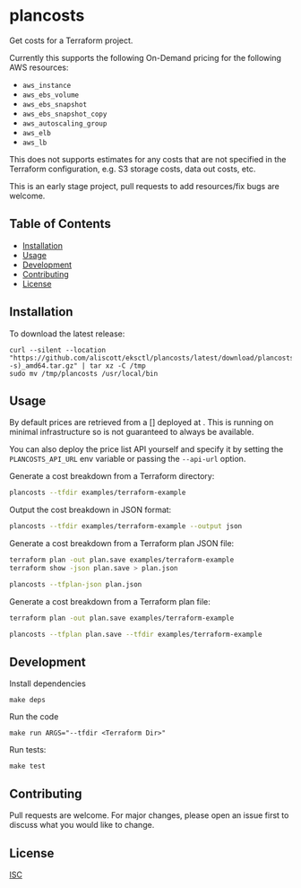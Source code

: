 # plancosts

Get costs for a Terraform project.

Currently this supports the following On-Demand pricing for the following AWS resources:
 * `aws_instance`
 * `aws_ebs_volume`
 * `aws_ebs_snapshot`
 * `aws_ebs_snapshot_copy`
 * `aws_autoscaling_group`
 * `aws_elb`
 * `aws_lb`

This does not supports estimates for any costs that are not specified in the Terraform configuration, e.g. S3 storage costs, data out costs, etc.

This is an early stage project, pull requests to add resources/fix bugs are welcome.

## Table of Contents

* [Installation](#installation)
* [Usage](#usage)
* [Development](#development)
* [Contributing](#contributing)
* [License](#license)

## Installation

To download the latest release:

```
curl --silent --location "https://github.com/aliscott/eksctl/plancosts/latest/download/plancosts_$(uname -s)_amd64.tar.gz" | tar xz -C /tmp
sudo mv /tmp/plancosts /usr/local/bin
```

## Usage

By default prices are retrieved from a [<TODO link to price list API repo>] deployed at <TODO once deployed>. This is running on minimal infrastructure so is not guaranteed to always be available.

You can also deploy the price list API yourself and specify it by setting the `PLANCOSTS_API_URL` env variable or passing the `--api-url` option.

Generate a cost breakdown from a Terraform directory:
```sh
plancosts --tfdir examples/terraform-example
```

Output the cost breakdown in JSON format:
```sh
plancosts --tfdir examples/terraform-example --output json
```

Generate a cost breakdown from a Terraform plan JSON file:
```sh
terraform plan -out plan.save examples/terraform-example
terraform show -json plan.save > plan.json

plancosts --tfplan-json plan.json
```

Generate a cost breakdown from a Terraform plan file:
```sh
terraform plan -out plan.save examples/terraform-example

plancosts --tfplan plan.save --tfdir examples/terraform-example
```

## Development

Install dependencies
```
make deps
```

Run the code
```
make run ARGS="--tfdir <Terraform Dir>"
```

Run tests:
```
make test
```

## Contributing

Pull requests are welcome. For major changes, please open an issue first to discuss what you would like to change.

## License

[ISC](https://choosealicense.com/licenses/isc/)
